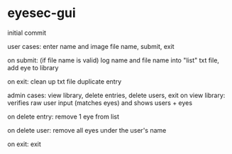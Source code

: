 # eyesec-gui
initial commit

user cases:
enter name and image file name, submit, exit

on submit: (if file name is valid) log name and file name into "list" txt file, add eye to library

on exit: clean up txt file duplicate entry


admin cases:
view library, delete entries, delete users, exit
on view library: verifies raw user input (matches eyes) and shows users + eyes

on delete entry: remove 1 eye from list

on delete user: remove all eyes under the user's name

on exit: exit
